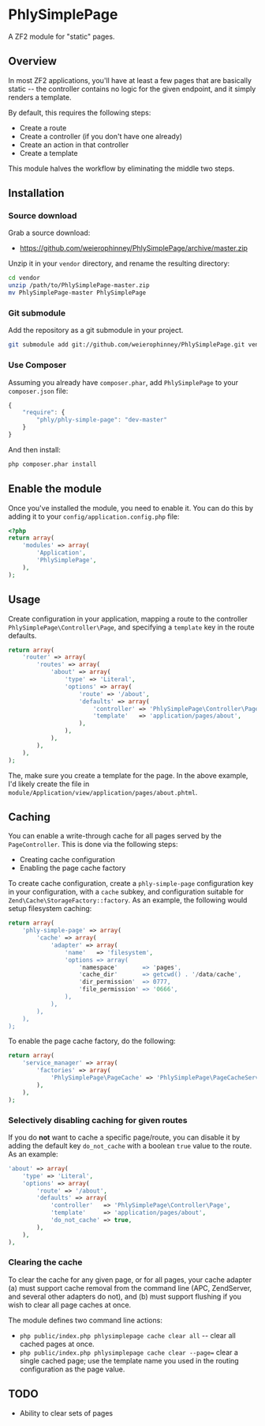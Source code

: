 # PhlySimplePage

A ZF2 module for "static" pages.

## Overview

In most ZF2 applications, you'll have at least a few pages that are basically
static -- the controller contains no logic for the given endpoint, and it 
simply renders a template.

By default, this requires the following steps:

- Create a route
- Create a controller (if you don't have one already)
- Create an action in that controller
- Create a template

This module halves the workflow by eliminating the middle two steps.

## Installation

### Source download

Grab a source download:

- https://github.com/weierophinney/PhlySimplePage/archive/master.zip

Unzip it in your `vendor` directory, and rename the resulting directory:

```sh
cd vendor
unzip /path/to/PhlySimplePage-master.zip
mv PhlySimplePage-master PhlySimplePage
```

### Git submodule

Add the repository as a git submodule in your project.

```sh
git submodule add git://github.com/weierophinney/PhlySimplePage.git vendor/PhlySimplePage
```

### Use Composer

Assuming you already have `composer.phar`, add `PhlySimplePage` to your
`composer.json` file:

```js
{
    "require": {
        "phly/phly-simple-page": "dev-master"
    }
}
```

And then install:

```sh
php composer.phar install
```

## Enable the module

Once you've installed the module, you need to enable it. You can do this by 
adding it to your `config/application.config.php` file:

```php
<?php
return array(
    'modules' => array(
        'Application',
        'PhlySimplePage',
    ),
);
```

## Usage

Create configuration in your application, mapping a route to the controller
`PhlySimplePage\Controller\Page`, and specifying a `template` key in the route
defaults.

```php
return array(
    'router' => array(
        'routes' => array(
            'about' => array(
                'type' => 'Literal',
                'options' => array(
                    'route' => '/about',
                    'defaults' => array(
                        'controller' => 'PhlySimplePage\Controller\Page',
                        'template'   => 'application/pages/about',
                    ),
                ),
            ),
        ),
    ),
);
```

The, make sure you create a template for the page. In the above example, I'd 
likely create the file in `module/Application/view/application/pages/about.phtml`.

## Caching

You can enable a write-through cache for all pages served by the
`PageController`. This is done via the following steps:

- Creating cache configuration
- Enabling the page cache factory

To create cache configuration, create a `phly-simple-page` configuration key in
your configuration, with a `cache` subkey, and configuration suitable for
`Zend\Cache\StorageFactory::factory`. As an example, the following would setup
filesystem caching:

```php
return array(
    'phly-simple-page' => array(
        'cache' => array(
            'adapter' => array(
                'name'   => 'filesystem',
                'options => array(
                    'namespace'       => 'pages',
                    'cache_dir'       => getcwd() . '/data/cache',
                    'dir_permission'  => 0777,
                    'file_permission' => '0666',
                ),
            ),
        ),
    ),
);
```

To enable the page cache factory, do the following:

```php
return array(
    'service_manager' => array(
        'factories' => array(
            'PhlySimplePage\PageCache' => 'PhlySimplePage\PageCacheService',
        ),
    ),
);
```

### Selectively disabling caching for given routes

If you do **not** want to cache a specific page/route, you can disable it by
adding the default key `do_not_cache` with a boolean `true` value to the route.
As an example:

```php
'about' => array(
    'type' => 'Literal',
    'options' => array(
        'route' => '/about',
        'defaults' => array(
            'controller'   => 'PhlySimplePage\Controller\Page',
            'template'     => 'application/pages/about',
            'do_not_cache' => true,
        ),
    ),
),
```

### Clearing the cache

To clear the cache for any given page, or for all pages, your cache adapter (a)
must support cache removal from the command line (APC, ZendServer, and several
other adapters do not), and (b) must support flushing if you wish to clear all
page caches at once.

The module defines two command line actions:

- `php public/index.php phlysimplepage cache clear all` -- clear all cached
  pages at once.
- `php public/index.php phlysimplepage cache clear --page=` clear a single
  cached page; use the template name you used in the routing configuration as
  the page value.

## TODO

- Ability to clear sets of pages
